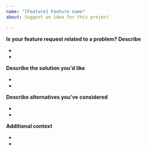 ```yaml
---
name: "[Feature] Feature name"
about: Suggest an idea for this project

---
```


**Is your feature request related to a problem? Describe**

-

-


**Describe the solution you'd like**

-

-

**Describe alternatives you've considered**

-

-


**Additional context**

-

-

